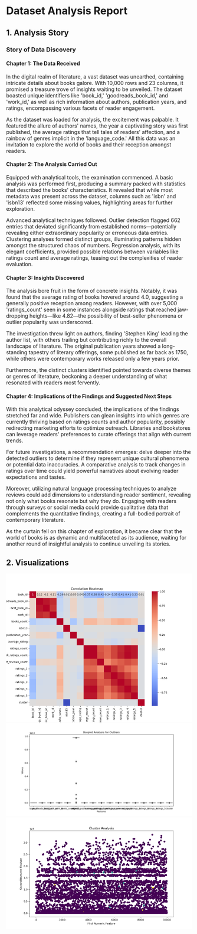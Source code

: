 # Dataset Analysis Report

## 1. Analysis Story
### Story of Data Discovery

#### Chapter 1: The Data Received

In the digital realm of literature, a vast dataset was unearthed, containing intricate details about books galore. With 10,000 rows and 23 columns, it promised a treasure trove of insights waiting to be unveiled. The dataset boasted unique identifiers like 'book_id,' 'goodreads_book_id,' and 'work_id,' as well as rich information about authors, publication years, and ratings, encompassing various facets of reader engagement. 

As the dataset was loaded for analysis, the excitement was palpable. It featured the allure of authors' names, the year a captivating story was first published, the average ratings that tell tales of readers' affection, and a rainbow of genres implicit in the 'language_code.' All this data was an invitation to explore the world of books and their reception amongst readers.

#### Chapter 2: The Analysis Carried Out

Equipped with analytical tools, the examination commenced. A basic analysis was performed first, producing a summary packed with statistics that described the books' characteristics. It revealed that while most metadata was present across the dataset, columns such as 'isbn' and 'isbn13' reflected some missing values, highlighting areas for further exploration.

Advanced analytical techniques followed. Outlier detection flagged 662 entries that deviated significantly from established norms—potentially revealing either extraordinary popularity or erroneous data entries. Clustering analyses formed distinct groups, illuminating patterns hidden amongst the structured chaos of numbers. Regression analysis, with its elegant coefficients, provided possible relations between variables like ratings count and average ratings, teasing out the complexities of reader evaluation.

#### Chapter 3: Insights Discovered

The analysis bore fruit in the form of concrete insights. Notably, it was found that the average rating of books hovered around 4.0, suggesting a generally positive reception among readers. However, with over 5,000 'ratings_count' seen in some instances alongside ratings that reached jaw-dropping heights—like 4.82—the possibility of best-seller phenomena or outlier popularity was underscored.

The investigation threw light on authors, finding 'Stephen King' leading the author list, with others trailing but contributing richly to the overall landscape of literature. The original publication years showed a long-standing tapestry of literary offerings, some published as far back as 1750, while others were contemporary works released only a few years prior.

Furthermore, the distinct clusters identified pointed towards diverse themes or genres of literature, beckoning a deeper understanding of what resonated with readers most fervently.

#### Chapter 4: Implications of the Findings and Suggested Next Steps

With this analytical odyssey concluded, the implications of the findings stretched far and wide. Publishers can glean insights into which genres are currently thriving based on ratings counts and author popularity, possibly redirecting marketing efforts to optimize outreach. Libraries and bookstores can leverage readers' preferences to curate offerings that align with current trends.

For future investigations, a recommendation emerges: delve deeper into the detected outliers to determine if they represent unique cultural phenomena or potential data inaccuracies. A comparative analysis to track changes in ratings over time could yield powerful narratives about evolving reader expectations and tastes.

Moreover, utilizing natural language processing techniques to analyze reviews could add dimensions to understanding reader sentiment, revealing not only what books resonate but why they do. Engaging with readers through surveys or social media could provide qualitative data that complements the quantitative findings, creating a full-bodied portrait of contemporary literature.

As the curtain fell on this chapter of exploration, it became clear that the world of books is as dynamic and multifaceted as its audience, waiting for another round of insightful analysis to continue unveiling its stories.

## 2. Visualizations
![correlation_heatmap](correlation_heatmap.png)
![outlier_boxplot](outlier_boxplot.png)
![cluster_analysis](cluster_analysis.png)
